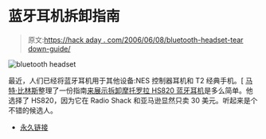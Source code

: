 # 蓝牙耳机拆卸指南

> 原文:[https://hack aday . com/2006/06/08/bluetooth-headset-tear down-guide/](https://hackaday.com/2006/06/08/bluetooth-headset-teardown-guide/)

![bluetooth headset](../Images/97759b33da2684c5311a3679722b1835.png)

最近，人们已经将蓝牙耳机用于其他设备:NES 控制器耳机和 T2 经典手机。[ [马特·比林斯](http://www.mattbillings.com/)整理了一份指南[来展示拆卸摩托罗拉 HS820 蓝牙耳机](http://www.instructables.com/ex/i/DBB4CF3E47DC1029AC23001143E7E506/)是多么简单。他选择了 HS820，因为它在 Radio Shack 和亚马逊显然只卖 30 美元。听起来是个不错的候选人。

*   [永久链接](http://www.instructables.com/ex/i/DBB4CF3E47DC1029AC23001143E7E506/)